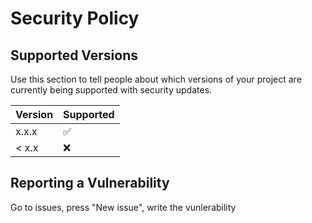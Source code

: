 # Security Policy

## Supported Versions

Use this section to tell people about which versions of your project are
currently being supported with security updates.

| Version | Supported          |
| ------- | ------------------ |
| x.x.x   | :white_check_mark: |
| < x.x   | :x:                |

## Reporting a Vulnerability

Go to issues, press "New issue", write the vunlerability
